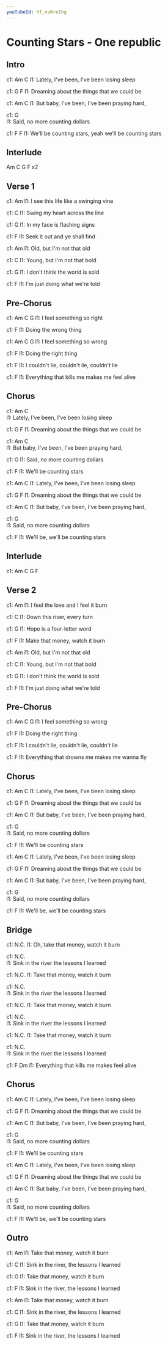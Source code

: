 ```yaml
---
youTubeId: hT_nvWreIhg
---
```


# Counting Stars - One republic

## Intro
c1: Am                 C
l1: Lately, I've been, I've been losing sleep

c1: G                              F
l1: Dreaming about the things that we could be

c1:     Am               C
l1: But baby, I've been, I've been praying hard,

c1: G                   
l1: Said, no more counting dollars

c1: F                              F
l1: We'll be counting stars, yeah we'll be counting stars

## Interlude
Am  C  G  F  x2

## Verse 1
c1:            Am
l1: I see this life like a swinging vine

c1: C
l1: Swing my heart across the line

c1: G
l1: In my face is flashing signs

c1: F
l1: Seek it out and ye shall find

c1: Am
l1: Old, but I'm not that old

c1: C
l1: Young, but I'm not that bold

c1: G
l1: I don't think the world is sold

c1: F
l1: I'm just doing what we're told

## Pre-Chorus
c1: Am C                G
l1: I feel something so right

c1:           F
l1: Doing the wrong thing

c1: Am C                G
l1: I feel something so wrong

c1:           F
l1: Doing the right thing

c1: F
l1: I couldn't lie, couldn't lie, couldn't lie

c1: F 
l1: Everything that kills me makes me feel alive

## Chorus
c1: Am                 C   
l1: Lately, I've been, I've been losing sleep

c1: G                              F
l1: Dreaming about the things that we could be

c1: Am                   C               
l1: But baby, I've been, I've been praying hard,

c1: G
l1: Said, no more counting dollars

c1: F
l1: We'll be counting stars

c1: Am                 C
l1: Lately, I've been, I've been losing sleep

c1: G                              F
l1: Dreaming about the things that we could be

c1: Am                   C
l1: But baby, I've been, I've been praying hard,

c1: G                       
l1: Said, no more counting dollars

c1: F
l1: We'll be, we'll be counting stars

## Interlude
c1: Am  C  G  F

## Verse 2
c1:            Am 
l1: I feel the love and I feel it burn

c1: C
l1: Down this river, every turn

c1: G
l1: Hope is a four-letter word

c1: F
l1: Make that money, watch it burn

c1: Am
l1: Old, but I'm not that old

c1: C
l1: Young, but I'm not that bold

c1: G
l1: I don't think the world is sold

c1: F
l1: I'm just doing what we're told

## Pre-Chorus
c1: Am  C                 G
l1: I feel something so wrong

c1:           F
l1: Doing the right thing

c1: F
l1: I couldn't lie, couldn't lie, couldn't lie

c1: F
l1: Everything that drowns me makes me wanna fly

## Chorus
c1: Am                 C
l1: Lately, I've been, I've been losing sleep

c1: G                              F
l1: Dreaming about the things that we could be

c1:     Am               C
l1: But baby, I've been, I've been praying hard,

c1: G         
l1: Said, no more counting dollars

c1: F
l1: We'll be counting stars

c1: Am                 C
l1: Lately, I've been, I've been losing sleep

c1: G                              F
l1: Dreaming about the things that we could be

c1:     Am               C
l1: But baby, I've been, I've been praying hard,

c1: G              
l1: Said, no more counting dollars

c1: F
l1: We'll be, we'll be counting stars

## Bridge
c1: N.C.
l1: Oh, take that money, watch it burn

c1: N.C.                                                 
l1: Sink in the river the lessons I learned

c1: N.C.
l1: Take that money, watch it burn

c1: N.C.                                                 
l1: Sink in the river the lessons I learned

c1: N.C.
l1: Take that money, watch it burn

c1: N.C.                                                 
l1: Sink in the river the lessons I learned

c1: N.C.
l1: Take that money, watch it burn

c1: N.C.                                                 
l1: Sink in the river the lessons I learned

c1: F               Dm
l1: Everything that kills me makes feel alive

## Chorus
c1: Am                 C
l1: Lately, I've been, I've been losing sleep

c1: G                              F
l1: Dreaming about the things that we could be

c1:     Am               C
l1: But baby, I've been, I've been praying hard,

c1: G           
l1: Said, no more counting dollars

c1: F
l1: We'll be counting stars

c1: Am                 C
l1: Lately, I've been, I've been losing sleep

c1: G                              F
l1: Dreaming about the things that we could be

c1:     Am               C
l1: But baby, I've been, I've been praying hard,

c1: G                        
l1: Said, no more counting dollars

c1: F
l1: We'll be, we'll be counting stars

## Outro
c1: Am
l1: Take that money, watch it burn

c1: C
l1: Sink in the river, the lessons I learned

c1: G
l1: Take that money, watch it burn

c1: F
l1: Sink in the river, the lessons I learned

c1: Am
l1: Take that money, watch it burn

c1: C
l1: Sink in the river, the lessons I learned

c1: G
l1: Take that money, watch it burn

c1: F 
l1: Sink in the river, the lessons I learned
